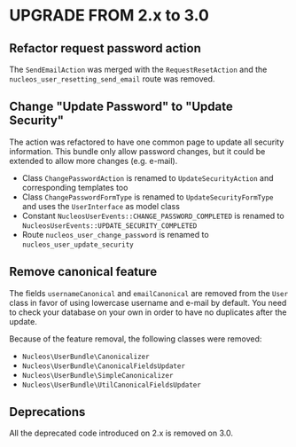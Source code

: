 UPGRADE FROM 2.x to 3.0
=======================

## Refactor request password action

The `SendEmailAction` was merged with the `RequestResetAction` and the `nucleos_user_resetting_send_email` route was
removed.

## Change "Update Password" to "Update Security"

The action was refactored to have one common page to update all security information. This bundle only allow password
changes, but it could be extended to allow more changes (e.g. e-mail).

- Class `ChangePasswordAction` is renamed to `UpdateSecurityAction` and corresponding templates too
- Class `ChangePasswordFormType` is renamed to `UpdateSecurityFormType` and uses the `UserInterface` as model class
- Constant `NucleosUserEvents::CHANGE_PASSWORD_COMPLETED` is renamed to `NucleosUserEvents::UPDATE_SECURITY_COMPLETED`
- Route `nucleos_user_change_password` is renamed to `nucleos_user_update_security`

## Remove canonical feature

The fields `usernameCanonical` and `emailCanonical` are removed from the `User` class in favor of using lowercase
username and e-mail by default. You need to check your database on your own in order to have no duplicates after the
update.

Because of the feature removal, the following classes were removed:

- `Nucleos\UserBundle\Canonicalizer`
- `Nucleos\UserBundle\CanonicalFieldsUpdater`
- `Nucleos\UserBundle\SimpleCanonicalizer`
- `Nucleos\UserBundle\UtilCanonicalFieldsUpdater`

## Deprecations

All the deprecated code introduced on 2.x is removed on 3.0.
